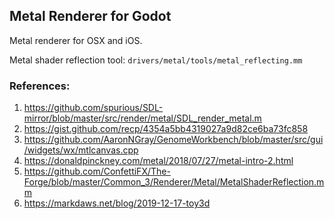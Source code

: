 ## Metal Renderer for Godot

Metal renderer for OSX and iOS.

Metal shader reflection tool: ```drivers/metal/tools/metal_reflecting.mm```

### References:
1. https://github.com/spurious/SDL-mirror/blob/master/src/render/metal/SDL_render_metal.m
2. https://gist.github.com/recp/4354a5bb4319027a9d82ce6ba73fc858
2. https://github.com/AaronNGray/GenomeWorkbench/blob/master/src/gui/widgets/wx/mtlcanvas.cpp
3. https://donaldpinckney.com/metal/2018/07/27/metal-intro-2.html
4. https://github.com/ConfettiFX/The-Forge/blob/master/Common_3/Renderer/Metal/MetalShaderReflection.mm
5. https://markdaws.net/blog/2019-12-17-toy3d

